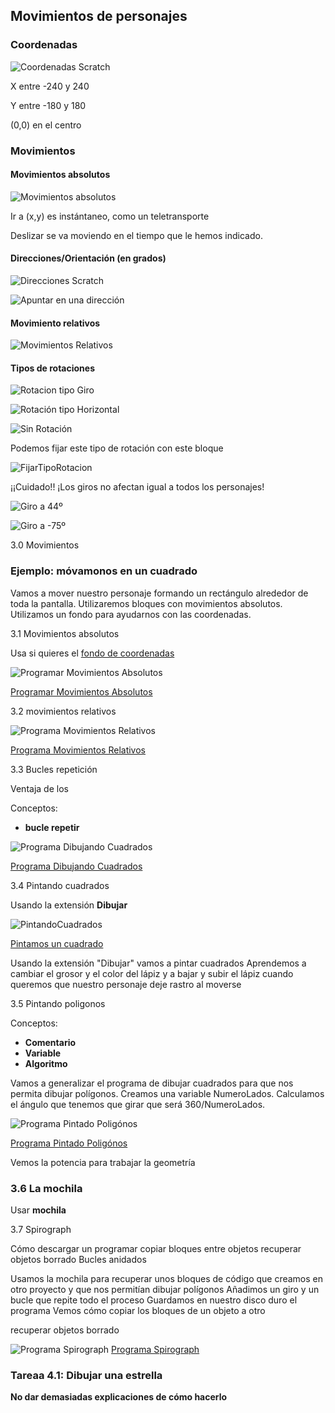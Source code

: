 ## Movimientos de personajes

### Coordenadas

![Coordenadas Scratch](./images/CoordenadasScratch.png)

X entre -240 y 240

Y entre -180 y 180

(0,0) en el centro

### Movimientos

#### Movimientos absolutos

![Movimientos absolutos](./images/MovmientosAbsolutos.png)

Ir a (x,y) es instántaneo, como un teletransporte

Deslizar se va moviendo en el tiempo que le hemos indicado.

#### Direcciones/Orientación (en grados)

![Direcciones Scratch](./images/DireccionesScratch.png)

![Apuntar en una dirección](./images/ApuntarDireccion.png)

#### Movimiento relativos

![Movimientos Relativos](./images/MovimientosRelativos.png)


#### Tipos de rotaciones

![Rotacion tipo Giro](./images/RotacionGiro.png)

![Rotación tipo Horizontal](./images/RotacionHorizontal.png)


![Sin Rotación](./images/SinGiro.png)

Podemos fijar este tipo de rotación con este bloque

![FijarTipoRotacion](./images/FijarTipoRotacion.png)


¡¡Cuidado!! ¡Los giros no afectan igual a todos los personajes!

![Giro a 44º](./images/Giro44.png)

![Giro a -75º](./images/Giro_75.png)




3.0 Movimientos

### Ejemplo: móvamonos en un cuadrado
Vamos a mover nuestro personaje formando un rectángulo alrededor de toda la pantalla.
Utilizaremos bloques con movimientos absolutos.
Utilizamos un fondo para ayudarnos con las coordenadas.

3.1 Movimientos absolutos

Usa si quieres el [fondo de coordenadas](./images/CoordenadasScratch_sinGato.png)


![Programar Movimientos Absolutos](./images/MovimientosAbsolutos.png)


[Programar Movimientos Absolutos](https://scratch.mit.edu/projects/394209879/)

3.2 movimientos relativos

![Programa Movimientos Relativos](./images/MovimientosRelativos.png)

[Programa Movimientos Relativos](https://scratch.mit.edu/projects/394215273/)

3.3 Bucles repetición

Ventaja de los 

Conceptos: 
*  **bucle repetir**


![Programa Dibujando Cuadrados](./images/DibujandoCuadrados.png)

[Programa Dibujando Cuadrados](https://scratch.mit.edu/projects/394066829/)

3.4 Pintando cuadrados

Usando la extensión **Dibujar**

![PintandoCuadrados](./images/PintandoCuadrados.png)

[Pintamos un cuadrado](https://scratch.mit.edu/projects/394212879/)

Usando la extensión "Dibujar" vamos a pintar cuadrados
Aprendemos a cambiar el grosor y el color del lápiz y a bajar y subir el lápiz cuando queremos que nuestro personaje deje rastro al moverse

3.5 Pintando poligonos

Conceptos: 
* **Comentario**
* **Variable**
* **Algoritmo**

Vamos a generalizar el programa de dibujar cuadrados para que nos permita dibujar polígonos.
Creamos una variable NumeroLados.
Calculamos el ángulo que tenemos que girar que será 360/NumeroLados.



![Programa Pintado Poligónos](./images/PintadoPoligonos.png)

[Programa Pintado Poligónos](https://scratch.mit.edu/projects/39420307)

Vemos la potencia para trabajar la geometría


###  3.6 La mochila

Usar **mochila**





3.7 Spirograph

Cómo descargar un programar
copiar bloques entre objetos
recuperar objetos borrado
Bucles anidados

Usamos la mochila para recuperar unos bloques de código que creamos en otro proyecto y que nos permitían dibujar polígonos
Añadimos un giro y un bucle que repite todo el proceso
Guardamos en nuestro disco duro el programa
Vemos cómo copiar los bloques de un objeto a otro

recuperar objetos borrado

![Programa Spirograph](./images/Spirograph.png)
[Programa Spirograph](https://scratch.mit.edu/projects/394219217)



### Tareaa 4.1: Dibujar una estrella

**No dar demasiadas explicaciones de cómo hacerlo**